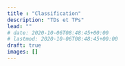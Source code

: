 ```yaml
---
title : "Classification"
description: "TDs et TPs"
lead: ""
# date: 2020-10-06T08:48:45+00:00
# lastmod: 2020-10-06T08:48:45+00:00
draft: true
images: []
---
```


